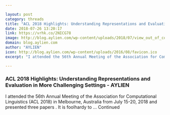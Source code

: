 ```yaml
---

layout: post
category: threads
title: "ACL 2018 Highlights: Understanding Representations and Evaluation in More Challenging Settings - AYLIEN"
date: 2018-07-26 13:20:17
link: https://vrhk.co/2NICG78
image: http://blog.aylien.com/wp-content/uploads/2018/07/view_out_of_conference_venue-1024x426.jpg
domain: blog.aylien.com
author: "AYLIEN"
icon: http://blog.aylien.com/wp-content/uploads/2016/08/favicon.ico
excerpt: "I attended the 56th Annual Meeting of the Association for Computational Linguistics (ACL 2018) in Melbourne, Australia from July 15-20, 2018 and presented three papers . It is foolhardy to … Continued"

---
```


### ACL 2018 Highlights: Understanding Representations and Evaluation in More Challenging Settings - AYLIEN

I attended the 56th Annual Meeting of the Association for Computational Linguistics (ACL 2018) in Melbourne, Australia from July 15-20, 2018 and presented three papers . It is foolhardy to … Continued